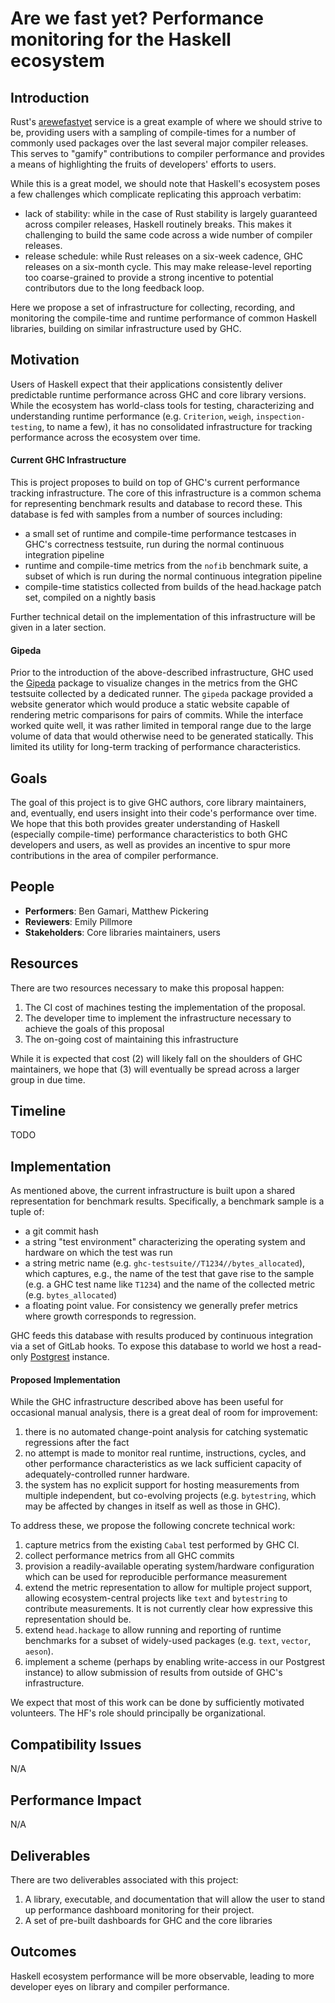 # Are we fast yet? Performance monitoring for the Haskell ecosystem



## Introduction

Rust's [arewefastyet](https://arewefastyet.rs/) service is a great example of where we should strive to be, providing users with a sampling of compile-times for a number of commonly used packages over the last several major compiler releases. This serves to "gamify" contributions to compiler performance and provides a means of highlighting the fruits of developers' efforts to users.

While this is a great model, we should note that Haskell's ecosystem poses a few challenges which complicate replicating this approach verbatim:

 * lack of stability: while in the case of Rust stability is largely guaranteed across compiler releases, Haskell routinely breaks. This makes it challenging
   to build the same code across a wide number of compiler releases.
 * release schedule: while Rust releases on a six-week cadence, GHC releases on a six-month cycle. This may make release-level reporting too coarse-grained to provide a strong incentive to potential contributors due to the long feedback loop.

Here we propose a set of infrastructure for collecting, recording, and monitoring the compile-time and runtime performance of common Haskell
libraries, building on similar infrastructure used by GHC. 

## Motivation 

Users of Haskell expect that their applications consistently deliver predictable runtime performance across GHC and core library versions. While the
ecosystem has world-class tools for testing, characterizing and understanding runtime performance (e.g. `Criterion`, `weigh`, `inspection-testing`, to name a few), it has no consolidated infrastructure for tracking performance across the ecosystem over time.

#### Current GHC Infrastructure

This is project proposes to build on top of GHC's current performance tracking infrastructure. The core of this infrastructure is a common schema for
representing benchmark results and database to record these. This database is fed with samples from a number of sources including:

 * a small set of runtime and compile-time performance testcases in GHC's correctness testsuite, run during the normal continuous integration pipeline
 * runtime and compile-time metrics from the `nofib` benchmark suite, a subset of which is run during the normal continuous integration pipeline
 * compile-time statistics collected from builds of the head.hackage patch set, compiled on a nightly basis

Further technical detail on the implementation of this infrastructure will be
given in a later section.

#### Gipeda

Prior to the introduction of the above-described infrastructure, GHC used the [Gipeda](http://hackage.haskell.org/package/gipeda) package to visualize changes in the metrics from the GHC testsuite collected by a dedicated runner. The `gipeda` package provided a website generator which would produce a static website capable of rendering metric comparisons for pairs of commits. While the interface worked quite well, it was rather limited in temporal range due to the large volume of data that would otherwise need to be generated statically. This limited its utility for long-term tracking of performance characteristics.

## Goals

 The goal of this project is to give GHC authors, core library maintainers, and, eventually, end users insight into their code's performance over time. We hope that this both provides greater understanding of Haskell (especially compile-time) performance characteristics to both GHC developers and users, as well as provides an incentive to spur more contributions in the area of compiler performance.

## People

- **Performers**: Ben Gamari, Matthew Pickering 
- **Reviewers**: Emily Pillmore 
- **Stakeholders**: Core libraries maintainers, users

## Resources

There are two resources necessary to make this proposal happen: 

1. The CI cost of machines testing the implementation of the proposal. 
2. The developer time to implement the infrastructure necessary to achieve the goals of this proposal
3. The on-going cost of maintaining this infrastructure

While it is expected that cost (2) will likely fall on the shoulders of GHC maintainers, we hope that (3) will eventually be spread across a larger group in due time.

## Timeline

TODO

## Implementation

As mentioned above, the current infrastructure is built upon a shared representation for benchmark results. Specifically, a benchmark sample is a tuple of:

* a git commit hash
* a string "test environment" characterizing the operating system and hardware on which the test was run
* a string metric name (e.g. `ghc-testsuite//T1234//bytes_allocated`), which captures, e.g., the name of the test that
  gave rise to the sample (e.g. a GHC test name like `T1234`) and the name of the collected metric (e.g. `bytes_allocated`)
* a floating point value. For consistency we generally prefer metrics where growth corresponds to regression.

GHC feeds this database with results produced by continuous integration via a set of GitLab hooks. To expose this database to world we host a read-only [Postgrest](https://postgrest.org/) instance.

#### Proposed Implementation

While the GHC infrastructure described above has been useful for occasional manual analysis, there is a great deal of room for improvement:

1. there is no automated change-point analysis for catching systematic regressions after the fact
2. no attempt is made to monitor real runtime, instructions, cycles, and other performance characteristics as we lack sufficient capacity of
   adequately-controlled runner hardware.
3. the system has no explicit support for hosting measurements from multiple independent, but co-evolving projects (e.g. `bytestring`,
   which may be affected by changes in itself as well as those in GHC).

To address these, we propose the following concrete technical work:

1. capture metrics from the existing `Cabal` test performed by GHC CI.
2. collect performance metrics from all GHC commits
3. provision a readily-available operating system/hardware configuration which can be used for reproducible performance
   measurement
4. extend the metric representation to allow for multiple project support, allowing ecosystem-central projects like `text` and
   `bytestring` to contribute measurements. It is not currently clear how expressive this representation should be.
5. extend `head.hackage` to allow running and reporting of runtime benchmarks for a subset of widely-used packages
   (e.g. `text`, `vector`, `aeson`).
6. implement a scheme (perhaps by enabling write-access in our Postgrest instance) to allow submission of results from outside
   of GHC's infrastructure.

We expect that most of this work can be done by sufficiently motivated volunteers. The HF's role should principally be organizational.

## Compatibility Issues

N/A

## Performance Impact

N/A

## Deliverables

There are two deliverables associated with this project: 

1. A library, executable, and documentation that will allow the user to stand up performance dashboard monitoring for their project. 
2. A set of pre-built dashboards for GHC and the core libraries 

## Outcomes

Haskell ecosystem performance will be more observable, leading to more developer eyes on library and compiler performance.